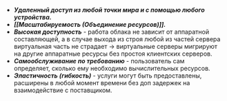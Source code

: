 - ***Удаленный доступ из любой точки мира и с помощью любого устройства.***
- ***[[Масштабируемость (Объединение ресурсов)]].***
- ***Высокая доступность*** - работа облака не зависит от аппаратной составляющей, а в случае выхода из строя любой из частей сервера виртуальная часть не страдает -> виртуальные серверы мигрируют на другие аппаратные ресурсы без простоя клиентских серверов.
- ***Самообслуживание по требованию*** - пользователь сам определяет, сколько ему необходимо вычислительных ресурсов.
- ***Эластичность (гибкость)*** - услуги могут быть предоставлены, расширены в любой момент времени без доп задержек на взаимодействие с поставщиком.
